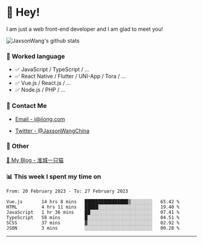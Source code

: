 # 👋 Hey!

I am just a web front-end developer and I am glad to meet you!

![JaxsonWang's github stats](https://github-readme-stats.vercel.app/api?username=JaxsonWang&&show_icons=true&&title_color=1abc9c&&icon_color=1abc9c)


### 📝 Worked language

- ✅ JavaScript / TypeScript / ...
- ✅ React Native / Flutter / UNI-App / Tora / ...
- ✅ Vue.js / React.js / ...
- ✅ Node.js / PHP / ...

### 📮 Contact Me

- [Email - i@iiong.com](mailto:i@iiong.com)

- [Twitter - @JaxsonWangChina](https://twitter.com/JaxsonWangChina)

### 🤪 Other

[📌 My Blog - 淮城一只猫](https://iiong.com)

### 📊 This week I spent my time on

<!--START_SECTION:waka-->

```text
From: 20 February 2023 - To: 27 February 2023

Vue.js       14 hrs 8 mins   ████████████████▒░░░░░░░░   65.42 %
HTML         4 hrs 11 mins   █████░░░░░░░░░░░░░░░░░░░░   19.40 %
JavaScript   1 hr 36 mins    ██░░░░░░░░░░░░░░░░░░░░░░░   07.41 %
TypeScript   58 mins         █░░░░░░░░░░░░░░░░░░░░░░░░   04.51 %
SCSS         37 mins         ▓░░░░░░░░░░░░░░░░░░░░░░░░   02.92 %
JSON         3 mins          ░░░░░░░░░░░░░░░░░░░░░░░░░   00.28 %
```

<!--END_SECTION:waka-->

---
